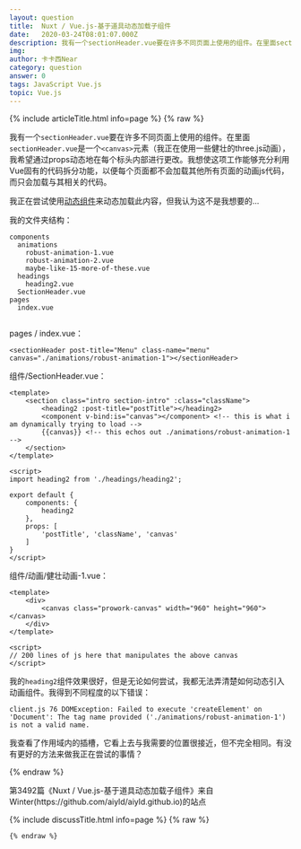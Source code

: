 ```yaml
---
layout: question
title:  Nuxt / Vue.js-基于道具动态加载子组件
date:   2020-03-24T08:01:07.000Z
description: 我有一个sectionHeader.vue要在许多不同页面上使用的组件。在里面sectionHeader.vue是一个<canvas>元素（我正在使用一些...
img: 
author: 卡卡西Near
category: question
answer: 0
tags: JavaScript Vue.js
topic: Vue.js
---
```

<div class="article-root">
  <div class="article">
    {% include articleTitle.html info=page %}
    {% raw %}
    <div class="article-content"><p><font style="vertical-align: inherit;"><font style="vertical-align: inherit;">我有一个</font></font><code>sectionHeader.vue</code><font style="vertical-align: inherit;"><font style="vertical-align: inherit;">要在许多不同页面上使用</font><font style="vertical-align: inherit;">的</font><font style="vertical-align: inherit;">组件。</font><font style="vertical-align: inherit;">在里面</font></font><code>sectionHeader.vue</code><font style="vertical-align: inherit;"><font style="vertical-align: inherit;">是一个</font></font><code>&lt;canvas&gt;</code><font style="vertical-align: inherit;"><font style="vertical-align: inherit;">元素（我正在使用一些健壮的three.js动画），我希望通过props动态地在每个标头内部进行更改。</font><font style="vertical-align: inherit;">我想使这项工作能够充分利用Vue固有的代码拆分功能，以便每个页面都不会加载其他所有页面的动画js代码，而只会加载与其相关的代码。</font></font></p>

<p><font style="vertical-align: inherit;"><font style="vertical-align: inherit;">我正在尝试使用</font></font><a href="https://vuejs.org/v2/guide/components.html#Dynamic-Components" rel="nofollow noreferrer"><font style="vertical-align: inherit;"><font style="vertical-align: inherit;">动态组件</font></font></a><font style="vertical-align: inherit;"><font style="vertical-align: inherit;">来动态加载此内容，</font><font style="vertical-align: inherit;">但我认为这不是我想要的...</font></font></p>

<p><font style="vertical-align: inherit;"><font style="vertical-align: inherit;">我的文件夹结构：</font></font></p>

<pre><code>components<font></font>
  animations<font></font>
    robust-animation-1.vue<font></font>
    robust-animation-2.vue<font></font>
    maybe-like-15-more-of-these.vue<font></font>
  headings<font></font>
    heading2.vue<font></font>
  SectionHeader.vue<font></font>
pages<font></font>
  index.vue<font></font>
<font></font>
</code></pre>

<p><font style="vertical-align: inherit;"><font style="vertical-align: inherit;">pages / index.vue：</font></font></p>

<pre class="lang-js prettyprint-override"><code>&lt;sectionHeader post-title="Menu" class-name="menu" canvas="./animations/robust-animation-1"&gt;&lt;/sectionHeader&gt;
</code></pre>

<p><font style="vertical-align: inherit;"><font style="vertical-align: inherit;">组件/SectionHeader.vue：</font></font></p>

<pre class="lang-js prettyprint-override"><code>&lt;template&gt;<font></font>
    &lt;section class="intro section-intro" :class="className"&gt;<font></font>
        &lt;heading2 :post-title="postTitle"&gt;&lt;/heading2&gt;<font></font>
        &lt;component v-bind:is="canvas"&gt;&lt;/component&gt; &lt;!-- this is what i am dynamically trying to load --&gt; <font></font>
        {{canvas}} &lt;!-- this echos out ./animations/robust-animation-1 --&gt;<font></font>
    &lt;/section&gt;<font></font>
&lt;/template&gt;<font></font>
<font></font>
&lt;script&gt;<font></font>
import heading2 from './headings/heading2';<font></font>
<font></font>
export default {<font></font>
    components: {<font></font>
        heading2<font></font>
    },<font></font>
    props: [<font></font>
        'postTitle', 'className', 'canvas'<font></font>
    ]<font></font>
}<font></font>
&lt;/script&gt;<font></font>
</code></pre>

<p><font style="vertical-align: inherit;"><font style="vertical-align: inherit;">组件/动画/健壮动画-1.vue：</font></font></p>

<pre class="lang-js prettyprint-override"><code>&lt;template&gt;<font></font>
    &lt;div&gt;<font></font>
        &lt;canvas class="prowork-canvas" width="960" height="960"&gt;&lt;/canvas&gt;<font></font>
    &lt;/div&gt;<font></font>
&lt;/template&gt;<font></font>
<font></font>
&lt;script&gt;<font></font>
// 200 lines of js here that manipulates the above canvas<font></font>
&lt;/script&gt;<font></font>
</code></pre>

<p><font style="vertical-align: inherit;"><font style="vertical-align: inherit;">我的</font></font><code>heading2</code><font style="vertical-align: inherit;"><font style="vertical-align: inherit;">组件效果很好，但是无论如何尝试，我都无法弄清楚如何动态引入动画组件。</font><font style="vertical-align: inherit;">我得到不同程度的以下错误：</font></font></p>

<pre><code>client.js 76 DOMException: Failed to execute 'createElement' on 'Document': The tag name provided ('./animations/robust-animation-1') is not a valid name.
</code></pre>

<p><font style="vertical-align: inherit;"><font style="vertical-align: inherit;">我查看了作用域内的插槽，它看上去与我需要的位置很接近，但不完全相同。</font><font style="vertical-align: inherit;">有没有更好的方法来做我正在尝试的事情？</font></font></p></div>
    {% endraw %}
  </div>
  <p class="winter_mark">第3492篇《Nuxt / Vue.js-基于道具动态加载子组件》来自Winter(https://github.com/aiyld/aiyld.github.io)的站点</p>
  <div class="discuss-wrapper">
    {% include discussTitle.html info=page %}
    {% raw %}
    
    {% endraw %}
  </div>
<div>
